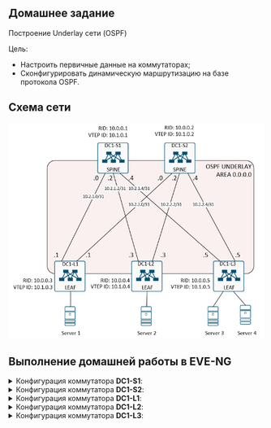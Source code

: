 ## Домашнее задание
Построение Underlay сети (OSPF)

Цель:
- Настроить первичные данные на коммутаторах;
- Сконфигурировать динамическую маршрутизацию на базе протокола OSPF.

## Схема сети

![schemeOSPF.png](schemeOSPF.png)

## Выполнение домашней работы в EVE-NG

<details>
<summary>Конфигурация коммутатора <b>DC1-S1</b>: </summary>

```
hostname DC1-S1
feature ospf

no password strength-check
username admin password 5 $5$EpjWybJm$5mpj3jo3pEmSllAwFICLfBi/7uvJmNQ0eheQXqc75kD  role network-admin
no ip domain-lookup
ip domain-name demo.lab

key chain OSPF
  key 0
    key-string 7 075e731f1a5c4f
vrf context management

interface Ethernet1/1
  description to DC1-L1
  no switchport
  no ip redirects
  ip address 10.2.1.0/31
  ip ospf authentication message-digest
  ip ospf authentication key-chain OSPF
  ip ospf network point-to-point
  ip router ospf UNDERLAY area 0.0.0.0
  no shutdown

interface Ethernet1/2
  description to DC1-L2
  no switchport
  no ip redirects
  ip address 10.2.1.2/31
  ip ospf authentication message-digest
  ip ospf authentication key-chain OSPF
  ip ospf network point-to-point
  ip router ospf UNDERLAY area 0.0.0.0
  no shutdown

interface Ethernet1/3
  description to DC1-L3
  no switchport
  no ip redirects
  ip address 10.2.1.4/31
  ip ospf authentication message-digest
  ip ospf authentication key-chain OSPF
  ip ospf network point-to-point
  ip router ospf UNDERLAY area 0.0.0.0
  no shutdown

interface loopback0
  description RID
  ip address 10.0.0.1/32
  ip ospf network point-to-point
  ip router ospf UNDERLAY area 0.0.0.0

interface loopback1
  description VTEP
  ip address 10.1.0.1/32
  ip ospf network point-to-point
  ip router ospf UNDERLAY area 0.0.0.0
line console
line vty
boot nxos bootflash:/nxos.9.2.2.bin
router ospf UNDERLAY
  router-id 10.0.0.1
```
</details>


<details>
<summary>Конфигурация коммутатора <b>DC1-S2</b>: </summary>

```

hostname DC1-S2
feature ospf

no password strength-check
username admin password 5 $5$KTDEXqgq$L8xkct2JY9ERGiltil5uKPeCrvcHgLBTOJkxfhnk6XA  role network-admin
no ip domain-lookup
ip domain-name demo.lab

key chain OSPF
  key 0
    key-string 7 075e731f1a5c4f
vrf context management

interface Ethernet1/1
  description to DC1-L1
  no switchport
  no ip redirects
  ip address 10.2.2.0/31
  ip ospf authentication message-digest
  ip ospf authentication key-chain OSPF
  ip ospf network point-to-point
  ip router ospf UNDERLAY area 0.0.0.0
  no shutdown

interface Ethernet1/2
  description to DC1-L2
  no switchport
  no ip redirects
  ip address 10.2.2.2/31
  ip ospf authentication message-digest
  ip ospf authentication key-chain OSPF
  ip ospf network point-to-point
  ip router ospf UNDERLAY area 0.0.0.0
  no shutdown

interface Ethernet1/3
  description to DC1-L3
  no switchport
  no ip redirects
  ip address 10.2.2.4/31
  ip ospf authentication message-digest
  ip ospf authentication key-chain OSPF
  ip ospf network point-to-point
  ip router ospf UNDERLAY area 0.0.0.0
  no shutdown

interface loopback0
  description RID
  ip address 10.0.0.2/32
  ip ospf network point-to-point
  ip router ospf UNDERLAY area 0.0.0.0

interface loopback1
  description VTEP
  ip address 10.1.0.2/32
  ip ospf network point-to-point
  ip router ospf UNDERLAY area 0.0.0.0
line console
line vty
boot nxos bootflash:/nxos.9.2.2.bin
router ospf UNDERLAY
  router-id 10.0.0.2

```
</details>


<details>
<summary>Конфигурация коммутатора <b>DC1-L1</b>: </summary>

```


```
</details>

<details>
<summary>Конфигурация коммутатора <b>DC1-L2</b>: </summary>

```
```
</details>

<details>
<summary>Конфигурация коммутатора <b>DC1-L3</b>: </summary>

```
```
</details>